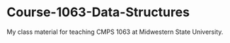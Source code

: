 # Course-1063-Data-Structures
My class material for teaching CMPS 1063 at Midwestern State University.
